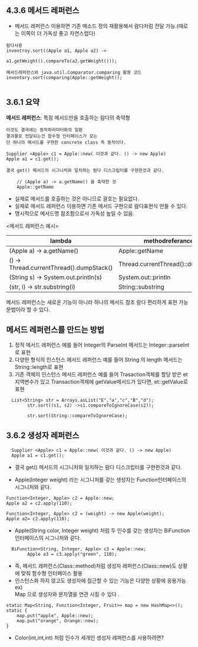 
4.3.6 메서드 레퍼런스
-

- 메서드 레퍼런스 이용하면 기존 메소드 정의 재활용해서 람다처럼 전달 가능.(때로는 이쪽이 더 가독성 좋고 자연스럽다)

```
람다사용
inventroy.sort((Apple a1, Apple a2) ->
                                      a1.getWeight().compareTo(a2.getWeight()));

메서드레퍼런스와 java.util.Comparator.comparing 활용 코드
inventory.sort(comparing(Apple::getWeight));
      
```

3.6.1 요약
- 


**메서드 레퍼런스**: 특정 메서드만을 호출하는 람다의 축약형
```
이것도 결국에는 동작파라미터화의 일환 
결과물로 전달되는건 함수형 인터페이스가 갖는
단 하나의 메서드를 구현한 concrete class 즉 동작이다.

Supplier <Apple> c1 = Apple::new( 이것과 같다. () -> new Apple)
Apple a1 = c1.get();

결국 get() 메서드의 시그니처와 일치하는 람다 디스크립터를 구현한것과 같다. 
```

```
    // (Apple a) -> a.getName() 을 축약한 것    
    Apple::getName
```

- 실제로 메서드를 호출하는 것은 아니므로 괄호는 필요없다. 
- 실제로 메서드 레퍼런스 이용하면 기존 메서드 구현으로 람다표현식 만들 수 있다.
- 명시적으로 메서드명 참조함으로서 가독성 높일 수 있음.

<메서드 레퍼런스 예시>

| lambda | methodreferance |
|--------|--------|
|    (Apple a) -> a.getName()    |   Apple::getName     |
|    () -> Thread.currentThread().dumpStack()    |  Thread.currentThread()::dumpStack      |
|    (String s) -> System.out.println(s)   |  System.out::println      |
|    (str, i) -> str.substring(i)   |   String::substring     |

메서드 레퍼런스는 새로운 기능이 아니라 하나의 메서드 참조 람다 편리하게 표현 가능 문법이라 할 수 있다.

메서드 레퍼런스를 만드는 방법
-
1. 정적 메서드 레퍼런스
 예를 들어 Integer의 ParseInt 메서드는 Integer::parseInt 로 표현
2. 다양한 형식의 인스턴스 메서드 레퍼런스
 예를 들어 String 의 length 메서드는 String::length로 표현
3. 기존 객체의 인스턴스 메서드 레퍼런스
 예를 들어 Trasaction객체를 할당 받은 et 지역변수가 있고 Transaction객체에 getValue메서드가 있다면,
 et::getValue로 표현
 
 
 ```
   List<String> str = Arrays.asList("E","a","c","B","d");
         str.sort((s1, s2) ->s1.compareToIgnoreCase(s2));
        
         str.sort(String::compareToIgnoreCase); 
 ```
 
  3.6.2 생성자 레퍼런스
  -
    
``` 
  Supplier <Apple> c1 = Apple::new( 이것과 같다. () -> new Apple)
  Apple a1 = c1.get();
```

 -  결국 get() 메서드의 시그니처와 일치하는 람다 디스크립터를 구현한것과 같다. 

- Apple(Integer weight) 라는 시그니처를 갖는 생성자는 Function인터페이스의 시그니처와 같다.
```
Function<Integer, Apple> c2 = Apple::new;
Apple a2 = c2.apply(110);

Function<Integer, Apple> c2 = (weight) -> new Apple(weight);
Apple a2= c2.apply(110);
```
- Apple(String color, Integer weight)  처럼 두 인수를 갖는 생성자는 BiFunction인터페이스의 시그니처와
같다.

```
  BiFunction<String, Integer, Apple> c3 = Apple::new;
        Apple a3 = c3.apply("green", 110);
```
- 즉, 메서드 레퍼런스(Class::method)처럼 생성자 레퍼런스(Class::new)도 상황에 맞춰 함수형 인터페이스 활용
- 인스턴스화 하지 않고도 생성자에 접근할 수 있는 기능은 다양한 상황에 응용가능
<br> ex) <br>
Map 으로 생성자와 문자열을 연관 시킬 수 있다 .
```
static Map<String, Function<Integer, Fruit>> map = new HashMap<>();
static {
    map.put("apple", Apple::new);
    map.put("orange", Orange::new);
}
```
- Color(int,int,int) 처럼 인수가 세개인 생성자 레퍼런스를 사용하려면?
```

```